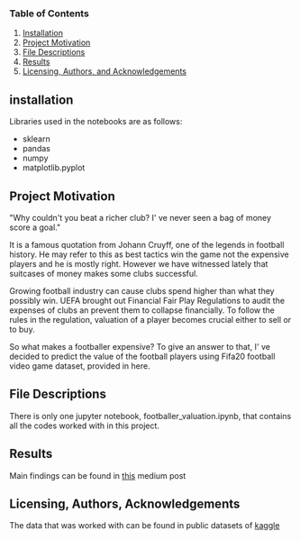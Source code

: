 ### Table of Contents

1. [Installation](#installation)
2. [Project Motivation](#motivation)
3. [File Descriptions](#files)
4. [Results](#results)
5. [Licensing, Authors, and Acknowledgements](#licensing)

## installation <a name="installation"></a>
Libraries used in the notebooks are as follows:

* sklearn  
* pandas  
* numpy  
* matplotlib.pyplot  

## Project Motivation <a name="motivation"></a>
"Why couldn't you beat a richer club? I' ve never seen a bag of money score a goal."

It is a famous quotation from Johann Cruyff, one of the legends in football history. He may refer to this as best tactics win the game not the expensive players and he is mostly right. However we have witnessed lately that suitcases of money makes some clubs successful.

Growing football industry can cause clubs spend higher than what they possibly win. UEFA brought out Financial Fair Play Regulations to audit the expenses of clubs an prevent them to collapse financially. To follow the rules in the regulation, valuation of a player becomes crucial either to sell or to buy.

So what makes a footballer expensive? To give an answer to that, I' ve decided to predict the value of the football players using Fifa20 football video game dataset, provided in here.


## File Descriptions <a name="files"></a>
There is only one jupyter notebook, footballer_valuation.ipynb, that contains all the codes worked with in this project.

## Results<a name="results"></a>
Main findings can be found in [this]() medium post


## Licensing, Authors, Acknowledgements<a name="licensing"></a>
The data that was worked with can be found in public datasets of [kaggle](https://www.kaggle.com/stefanoleone992/fifa-20-complete-player-dataset)
